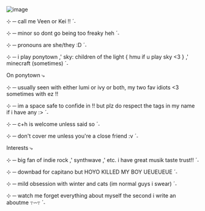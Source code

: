 ![image](https://github.com/user-attachments/assets/c1372311-d72e-4c8a-8f4b-d16ea9590f33)





⊹ ─ call me Veen or Kei !! ˊ˗

⊹ ─ minor so dont go being too freaky heh ˊ˗

⊹ ─ pronouns are she/they :D ˊ˗

⊹ ─ i play ponytown ,' sky: children of the light { hmu if u play sky <3 } ,' minecraft (sometimes) ˊ˗


On ponytown ⤷

  ⊹ ─ usually seen with either lumi or ivy or both, my two fav idiots <3 sometimes with ez !!

  ⊹ ─ im a space safe to confide in !! but plz do respect the tags in my name if i have any :> ˊ˗

  ⊹ ─ c+h is welcome unless said so ˊ˗

  ⊹ ─ don't cover me unless you're a close friend :v ˊ˗

Interests ⤷

⊹ ─ big fan of indie rock ,' synthwave ,' etc. i have great musik taste trust!! ˊ˗

⊹ ─ downbad for capitano but HOYO KILLED MY BOY UEUEUEUE ˊ˗

⊹ ─ mild obsession with winter and cats (im normal guys i swear) ˊ˗ 

⊹ ─ watch me forget everything about myself the second i write an aboutme ߹𖥦߹ ˊ˗
<!---
iminyourwallz/iminyourwallz is a ✨ special ✨ repository because its `README.md` (this file) appears on your GitHub profile.
You can click the Preview link to take a look at your changes.
--->
